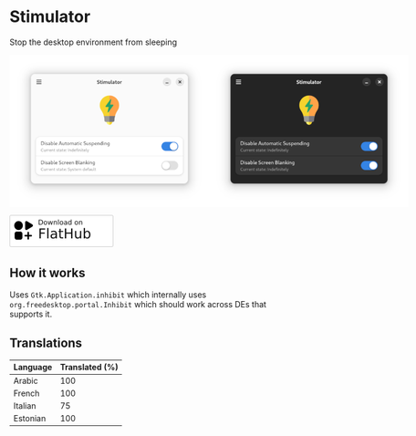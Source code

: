 # Stimulator

Stop the desktop environment from sleeping

<div style="display:flex;">
<img style="width:25em;" src="https://raw.githubusercontent.com/sigmaSd/Stimulator/master/distro/demo_light.png"/>
<img style="width:25em;" src="https://raw.githubusercontent.com/sigmaSd/Stimulator/master/distro/demo.png"/>
</div>

[![Get it from FlatHub](https://raw.githubusercontent.com/hmlendea/readme-assets/master/badges/stores/flathub.png)](https://flathub.org/apps/io.github.sigmasd.nosleep)

## How it works

Uses `Gtk.Application.inhibit` which internally uses
`org.freedesktop.portal.Inhibit` which should work across DEs that supports it.

## Translations

| Language | Translated (%) |
| -------- | -------------- |
| Arabic   | 100            |
| French   | 100            |
| Italian  | 75             |
| Estonian | 100            |
